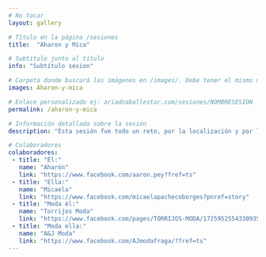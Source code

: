 ```yaml
---
# No tocar
layout: gallery

# Título en la página /sesiones
title:  "Aharon y Mica"

# Subtítulo junto al título 
info: "Subtítulo sesion"

# Carpeta donde buscará las imágenes en /images/. Debe tener el mismo nombre y sin espacios
images: Aharon-y-mica

# Enlace personalizado ej: ariadnaballestar.com/sesiones/NOMBRESESION
permalink: /aharon-y-mica

# Información detallada sobre la sesión
description: "Ésta sesión fue todo un reto, por la localización y por la cantidad de colaboradores que tuvimos. En total participamos siete personas entre fotógrafas, ayudantes, modelos y los propietarios de las tiendas de ropa. Podía parecer en un principio complicado pero, gracias al esfuerzo de todos, salió genial. ¡Espero que os guste!"

# Colaboradores
colaboradores:
 - title: "Él:"
   name: "Aharón"
   link: "https://www.facebook.com/aaron.pey?fref=ts"
 - title: "Ella:"
   name: "Micaela"
   link: "https://www.facebook.com/micaelapachecoborges?pnref=story"
 - title: "Moda él:"
   name: "Torrijos Moda"
   link: "https://www.facebook.com/pages/TORRIJOS-MODA/1725952554330935?pnref=lhc"
 - title: "Moda ella:"
   name: "A&J Moda"
   link: "https://www.facebook.com/AJmodafraga/?fref=ts"
---
```

